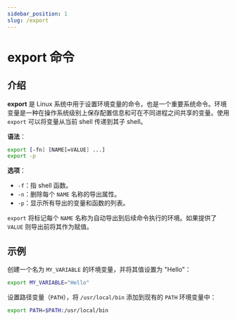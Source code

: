 ```yaml
---
sidebar_position: 1
slug: /export
---
```


# export 命令



## 介绍

**export** 是 Linux 系统中用于设置环境变量的命令，也是一个重要系统命令。环境变量是一种在操作系统级别上保存配置信息和可在不同进程之间共享的变量。使用 `export` 可以将变量从当前 shell 传递到其子 shell。

**语法**：

```bash
export [-fn] [NAME[=VALUE] ...]
export -p
```

**选项**：

- `-f`：指 shell 函数。
- `-n`：删除每个 `NAME` 名称的导出属性。
- `-p`：显示所有导出的变量和函数的列表。

`export` 将标记每个 `NAME` 名称为自动导出到后续命令执行的环境。如果提供了 `VALUE` 则导出前将其作为赋值。



## 示例

创建一个名为 `MY_VARIABLE` 的环境变量，并将其值设置为 "Hello"：

```bash
export MY_VARIABLE="Hello"
```

设置路径变量（`PATH`），将 `/usr/local/bin` 添加到现有的 `PATH` 环境变量中：

```bash
export PATH=$PATH:/usr/local/bin
```


